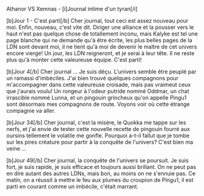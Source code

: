 Athanor VS Xemnas - [i]Journal intime d'un tyran[/i]

[b]Jour 1 - C'est parti[/b]
Cher journal, tout ceci est assez nouveau pour moi. Enfin, nouveau, c'est vite dit. Diriger une alliance et la pousser vers le haut n'est pas quelque chose de totallement inconu, mais Kalyke est tel une page blanche qui ne demande qu'à être écrite, les plus belles pages de la LDN sont devant moi, il ne tient qu'à moi de devenir le maître de cet univers encore vierge! Un jour, les LDN reigneront, et je serai à leur tête. Il ne reste plus qu'à monter cette valeureuse équipe. C'est parti!

[b]Jour 4[/b]
Cher journal ... Je suis déçu. L'univers semble être peuplé par un ramassi d'imbéciles. J'ai bien trouvé quelques compagnons pour m'accompagner dans cette valeureuse croisade, mais pas vraimeut ceux que j'aurais voulu! Un rongeur à l'odeur putride nommé Oddmar, un chat irrascible nommé Lunna, et un pingouin grincheux qu'on appelle Pingu1 sont désormais mes compagnons de route. Voyons voir où cette étrange compagnie va aller.

[b]Jour 34[/b]
Cher journal, c'est la misère, le Quokka me tappe sur les nerfs, et j'ai envie de tester cette nouvelle recette de pingouin fourré aux oursins tellement le volatile me gonfle. Pourquoi a-t-il fallut que je tombe sur les pires créature pour partir à la conquête de l'univers? C'est bien ma veine ...

[b]Jour 49[/b]
Cher journal, la conquête de l'univers se poursuit. Je suis fort, je suis rapide, je suis efficace et toujours aussi brillant. On ne peut pas en dire autant des autres LDNs, mais bon, au moins on ne s'ennuie pas. Ce matin, on a réussit à mettre le feu aux plumes du croupion de Pingu1, il est parti en courant comme un imbécile, c'était marrant.
